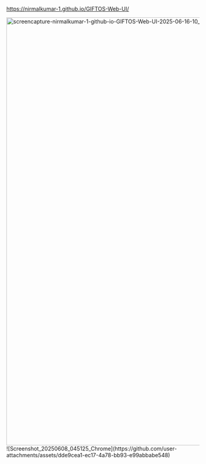 https://nirmalkumar-1.github.io/GIFTOS-Web-UI/

<img width="1920" height="1117" alt="screencapture-nirmalkumar-1-github-io-GIFTOS-Web-UI-2025-06-16-10_41_07" src="https://github.com/user-attachments/assets/03990c30-a11c-4f01-93cf-582116ab032a" />
![Screenshot_20250608_045125_Chrome](https://github.com/user-attachments/assets/dde9cea1-ec17-4a78-bb93-e99abbabe548)
